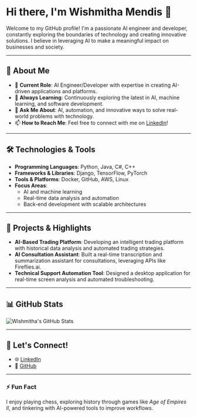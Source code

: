 # Hi there, I'm Wishmitha Mendis 👋

Welcome to my GitHub profile! I'm a passionate AI engineer and developer, constantly exploring the boundaries of technology and creating innovative solutions. I believe in leveraging AI to make a meaningful impact on businesses and society.

---

## 🚀 About Me
- 🔭 **Current Role**: AI Engineer/Developer with expertise in creating AI-driven applications and platforms.
- 🌱 **Always Learning**: Continuously exploring the latest in AI, machine learning, and software development.
- 💬 **Ask Me About**: AI, automation, and innovative ways to solve real-world problems with technology.
- 📫 **How to Reach Me**: Feel free to connect with me on [LinkedIn](https://www.linkedin.com/in/wishmithamendis/)!

---

## 🛠️ Technologies & Tools
- **Programming Languages**: Python, Java, C#, C++
- **Frameworks & Libraries**: Django, TensorFlow, PyTorch
- **Tools & Platforms**: Docker, GitHub, AWS, Linux
- **Focus Areas**: 
  - AI and machine learning
  - Real-time data analysis and automation
  - Back-end development with scalable architectures

---

## 🌟 Projects & Highlights
- **AI-Based Trading Platform**: Developing an intelligent trading platform with historical data analysis and automated trading strategies.
- **AI Consultation Assistant**: Built a real-time transcription and summarization assistant for consultations, leveraging APIs like Fireflies.ai.
- **Technical Support Automation Tool**: Designed a desktop application for real-time screen analysis and automated troubleshooting.

---

## 📊 GitHub Stats
![Wishmitha's GitHub Stats](github-readme-stats-rose-nu-13.vercel.app/api?username=Wishmitha&show_icons=true&count_private=true&theme=radical)

---

## 🤝 Let's Connect!
- 🌐 [LinkedIn](https://www.linkedin.com/in/wishmithamendis/)
- 💼 [GitHub](https://github.com/Wishmitha)

---

### ⚡ Fun Fact
I enjoy playing chess, exploring history through games like *Age of Empires II*, and tinkering with AI-powered tools to improve workflows.
